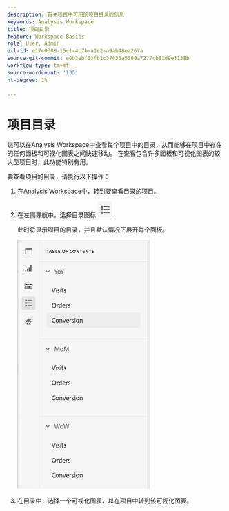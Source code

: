 ```yaml
---
description: 有关项目中可用的项目目录的信息
keywords: Analysis Workspace
title: 项目目录
feature: Workspace Basics
role: User, Admin
exl-id: e17c0308-15c1-4c7b-a1e2-a9ab48ea267a
source-git-commit: e0b3ebf03fb1c37835a5580a7277cb81d9e3138b
workflow-type: tm+mt
source-wordcount: '135'
ht-degree: 1%

---
```


# 项目目录

您可以在Analysis Workspace中查看每个项目中的目录，从而能够在项目中存在的任何面板和可视化图表之间快速移动。 在查看包含许多面板和可视化图表的较大型项目时，此功能特别有用。

要查看项目的目录，请执行以下操作：

1. 在Analysis Workspace中，转到要查看目录的项目。

1. 在左侧导航中，选择目录图标 ![目录图标](assets/toc-icon.png).

   此时将显示项目的目录，并且默认情况下展开每个面板。

   ![项目目录已展开](assets/project-toc-expanded.png)

1. 在目录中，选择一个可视化图表，以在项目中转到该可视化图表。
